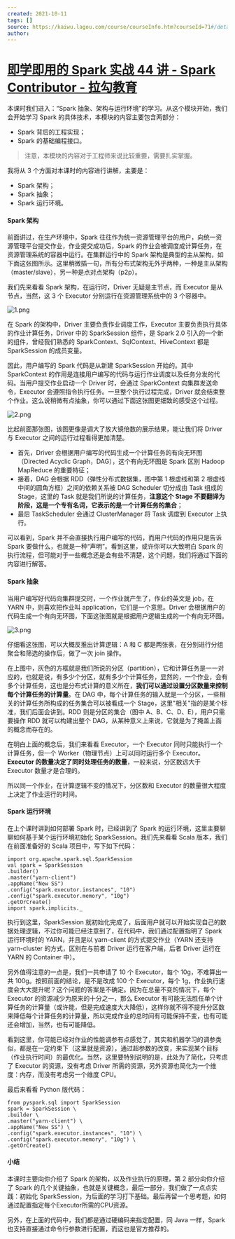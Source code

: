 ```yaml
---
created: 2021-10-11
tags: []
source: https://kaiwu.lagou.com/course/courseInfo.htm?courseId=71#/detail/pc?id=1971
author: 
---
```


# [即学即用的 Spark 实战 44 讲 - Spark Contributor - 拉勾教育](https://kaiwu.lagou.com/course/courseInfo.htm?courseId=71#/detail/pc?id=1971)


本课时我们进入：“Spark 抽象、架构与运行环境”的学习。从这个模块开始，我们会开始学习 Spark 的具体技术，本模块的内容主要包含两部分：

-   Spark 背后的工程实现；
-   Spark 的基础编程接口。

> 注意，本模块的内容对于工程师来说比较重要，需要扎实掌握。

我将从 3 个方面对本课时的内容进行讲解，主要是：

-   Spark 架构；
-   Spark 抽象；
-   Spark 运行环境。

#### Spark 架构

前面讲过，在生产环境中，Spark 往往作为统一资源管理平台的用户，向统一资源管理平台提交作业，作业提交成功后，Spark 的作业会被调度成计算任务，在资源管理系统的容器中运行。在集群运行中的 Spark 架构是典型的主从架构，如下面这张图所示。这里稍微插一句，所有分布式架构无外乎两种，一种是主从架构（master/slave），另一种是点对点架构（p2p）。

我们先来看看 Spark 架构，在运行时，Driver 无疑是主节点，而 Executor 是从节点，当然，这 3 个 Executor 分别运行在资源管理系统中的 3 个容器中。

![1.png](https://s0.lgstatic.com/i/image3/M01/0A/6C/CgoCgV6n3lqAKK-zAAFp0wUhzn8832.png)

在 Spark 的架构中，Driver 主要负责作业调度工作，Executor 主要负责执行具体的作业计算任务，Driver 中的 SparkSession 组件，是 Spark 2.0 引入的一个新的组件，曾经我们熟悉的 SparkContext、SqlContext、HiveContext 都是 SparkSession 的成员变量。

因此，用户编写的 Spark 代码是从新建 SparkSession 开始的。其中 SparkContext 的作用是连接用户编写的代码与运行作业调度以及任务分发的代码。当用户提交作业启动一个 Driver 时，会通过 SparkContext 向集群发送命令，Executor 会遵照指令执行任务。一旦整个执行过程完成，Driver 就会结束整个作业。这么说稍微有点抽象，你可以通过下面这张图更细致的感受这个过程。

![2.png](https://s0.lgstatic.com/i/image3/M01/0A/6C/CgoCgV6n3mqAQFOkAAJMBAucdcc928.png)

比起前面那张图，该图更像是调大了放大镜倍数的展示结果，能让我们将 Driver 与 Executor 之间的运行过程看得更加清楚。

-   首先，Driver 会根据用户编写的代码生成一个计算任务的有向无环图（Directed Acyclic Graph，DAG），这个有向无环图是 Spark 区别 Hadoop MapReduce 的重要特征；
-   接着，DAG 会根据 RDD（弹性分布式数据集，图中第 1 根虚线和第 2 根虚线中间的圆角方框）之间的依赖关系被 DAG Scheduler 切分成由 Task 组成的 Stage，这里的 Task 就是我们所说的计算任务，**注意这个 Stage 不要翻译为阶段，这是一个专有名词，它表示的是一个计算任务的集合**；
-   最后 TaskScheduler 会通过 ClusterManager 将 Task 调度到 Executor 上执行。

可以看到，Spark 并不会直接执行用户编写的代码，而用户代码的作用只是告诉 Spark 要做什么，也就是一种“声明”。看到这里，或许你可以大致明白 Spark 的执行流程，但可能对于一些概念还是会有些不清楚，这个问题，我们将通过下面的内容进行解答。

#### Spark 抽象

当用户编写好代码向集群提交时，一个作业就产生了，作业的英文是 job，在 YARN 中，则喜欢把作业叫 application，它们是一个意思。Driver 会根据用户的代码生成一个有向无环图，下面这张图就是根据用户逻辑生成的一个有向无环图。

![3.png](https://s0.lgstatic.com/i/image3/M01/17/9B/Ciqah16n3paAGGPiAAIEOV_nCLg734.png)

仔细看这张图，可以大概反推出计算逻辑：A 和 C 都是两张表，在分别进行分组聚合和筛选的操作后，做了一次 join 操作。

在上图中，灰色的方框就是我们所说的分区（partition），它和计算任务是一一对应的，也就是说，有多少个分区，就有多少个计算任务，显然的，一个作业，会有多个计算任务，这也是分布式计算的意义所在，**我们可以通过设置分区数量来控制每个计算任务的计算量**。在 DAG 中，每个计算任务的输入就是一个分区，一些相关的计算任务所构成的任务集合可以被看成一个 Stage，这里"相关"指的是某个标准，我们后面会讲到。RDD 则是分区的集合（图中 A、B、C、D、E），用户只需要操作 RDD 就可以构建出整个 DAG，从某种意义上来说，它就是为了掩盖上面的概念而存在的。

在明白上面的概念后，我们来看看 Executor，一个 Executor 同时只能执行一个计算任务，但一个 Worker（物理节点）上可以同时运行多个 Executor。**Executor 的数量决定了同时处理任务的数量**，一般来说，分区数远大于 Executor 数量才是合理的。

所以同一个作业，在计算逻辑不变的情况下，分区数和 Executor 的数量很大程度上决定了作业运行的时间。

#### Spark 运行环境

在上个课时讲到如何部署 Spark 时，已经讲到了 Spark 的运行环境，这里主要聊聊如何基于某个运行环境初始化 SparkSession。我们先来看看 Scala 版本，我们在前面准备好的 Scala 项目中，写下如下代码：

```
import org.apache.spark.sql.SparkSession
val spark = SparkSession
.builder()
.master("yarn-client")
.appName("New SS")
.config("spark.executor.instances", "10")
.config("spark.executor.memory", "10g")
.getOrCreate()
import spark.implicits._
```

执行到这里，SparkSession 就初始化完成了，后面用户就可以开始实现自己的数据处理逻辑，不过你可能已经注意到了，在代码中，我们通过配置指明了 Spark 运行环境时的 YARN，并且是以 yarn-client 的方式提交作业（YARN 还支持 yarn-cluster 的方式，区别在与前者 Driver 运行在客户端，后者 Driver 运行在 YARN 的 Container 中）。

另外值得注意的一点是，我们一共申请了 10 个 Executor，每个 10g，不难算出一共 100g。按照前面的结论，是不是改成 100 个 Executor，每个 1g，作业执行速度会大大提升呢？这个问题的答案是不确定。因为在总量不变的情况下，每个 Executor 的资源减少为原来的十分之一，那么 Executor 有可能无法胜任单个计算任务的计算量（或许能，但是完成速度大大降低），这样你就不得不提升分区数来降低每个计算任务的计算量，所以完成作业的总时间有可能保持不变，也有可能还会增加，当然，也有可能降低。

看到这里，你可能已经对作业的性能调参有点感觉了，其实和机器学习的调参类似，都是在一定约束下（这里就是资源），通过超参数的改变，来实现某个目标（作业执行时间）的最优化。当然，这里要特别说明的是，此处为了简化，只考虑了 Executor 的资源，没有考虑 Driver 所需的资源，另外资源也简化为一个维度：内存，而没有考虑另一个维度 CPU。

最后来看看 Python 版代码：

```
from pyspark.sql import SparkSession
spark = SparkSession \
.builder \
.master("yarn-client") \
.appName("New SS") \
.config("spark.executor.instances", "10") \
.config("spark.executor.memory", "10g") \
.getOrCreate()
```

#### 小结

本课时主要向你介绍了 Spark 的架构，以及作业执行的原理，第 2 部分向你介绍了 Spark 的几个关键抽象，也就是关键概念，最后一部分，我们做了一点点实践：初始化 SparkSession，为后面的学习打下基础。最后再留一个思考题，如何通过配置指定每个Executor所需的CPU资源。

另外，在上面的代码中，我们都是通过硬编码来指定配置，同 Java 一样，Spark 也支持直接通过命令行参数进行配置，而这也是官方推荐的。
